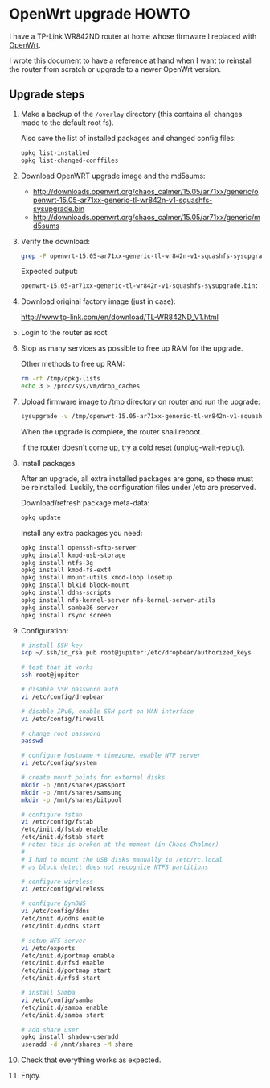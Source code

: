 # OpenWrt upgrade HOWTO

I have a TP-Link WR842ND router at home whose firmware I replaced with
[OpenWrt](https://openwrt.org/).

I wrote this document to have a reference at hand when I want to reinstall the
router from scratch or upgrade to a newer OpenWrt version.

## Upgrade steps

1.	Make a backup of the `/overlay` directory (this contains all changes made to the default root fs).

	Also save the list of installed packages and changed config files:

	```bash
	opkg list-installed
	opkg list-changed-conffiles
	```

2.	Download OpenWRT upgrade image and the md5sums:

	* http://downloads.openwrt.org/chaos_calmer/15.05/ar71xx/generic/openwrt-15.05-ar71xx-generic-tl-wr842n-v1-squashfs-sysupgrade.bin
	* http://downloads.openwrt.org/chaos_calmer/15.05/ar71xx/generic/md5sums

3.	Verify the download:

	```bash
	grep -F openwrt-15.05-ar71xx-generic-tl-wr842n-v1-squashfs-sysupgrade.bin md5sums | md5sum -c
	```

	Expected output:

	```bash
	openwrt-15.05-ar71xx-generic-tl-wr842n-v1-squashfs-sysupgrade.bin: OK
	```

4.	Download original factory image (just in case):

	http://www.tp-link.com/en/download/TL-WR842ND_V1.html

5.	Login to the router as root

6.	Stop as many services as possible to free up RAM for the upgrade.

	Other methods to free up RAM:

	```bash
	rm -rf /tmp/opkg-lists
	echo 3 > /proc/sys/vm/drop_caches
	```

7.	Upload firmware image to /tmp directory on router and run the upgrade:

	```bash
	sysupgrade -v /tmp/openwrt-15.05-ar71xx-generic-tl-wr842n-v1-squashfs-sysupgrade.bin
	```

	When the upgrade is complete, the router shall reboot.

	If the router doesn't come up, try a cold reset (unplug-wait-replug).

8.	Install packages

	After an upgrade, all extra installed packages are gone, so these
	must be reinstalled. Luckily, the configuration files under /etc
	are preserved.

	Download/refresh package meta-data:

	```bash
	opkg update
	```

	Install any extra packages you need:

	```bash
	opkg install openssh-sftp-server
	opkg install kmod-usb-storage
	opkg install ntfs-3g
	opkg install kmod-fs-ext4
	opkg install mount-utils kmod-loop losetup
	opkg install blkid block-mount
	opkg install ddns-scripts
	opkg install nfs-kernel-server nfs-kernel-server-utils
	opkg install samba36-server
	opkg install rsync screen
	```

9.	Configuration:

	```bash
	# install SSH key
	scp ~/.ssh/id_rsa.pub root@jupiter:/etc/dropbear/authorized_keys

	# test that it works
	ssh root@jupiter

	# disable SSH password auth
	vi /etc/config/dropbear

	# disable IPv6, enable SSH port on WAN interface
	vi /etc/config/firewall

	# change root password
	passwd

	# configure hostname + timezone, enable NTP server
	vi /etc/config/system

	# create mount points for external disks
	mkdir -p /mnt/shares/passport
	mkdir -p /mnt/shares/samsung
	mkdir -p /mnt/shares/bitpool

	# configure fstab
	vi /etc/config/fstab
	/etc/init.d/fstab enable
	/etc/init.d/fstab start
	# note: this is broken at the moment (in Chaos Chalmer)
	#
	# I had to mount the USB disks manually in /etc/rc.local
	# as block detect does not recognize NTFS partitions

	# configure wireless
	vi /etc/config/wireless

	# configure DynDNS
	vi /etc/config/ddns
	/etc/init.d/ddns enable
	/etc/init.d/ddns start

	# setup NFS server
	vi /etc/exports
	/etc/init.d/portmap enable
	/etc/init.d/nfsd enable
	/etc/init.d/portmap start
	/etc/init.d/nfsd start

	# install Samba
	vi /etc/config/samba
	/etc/init.d/samba enable
	/etc/init.d/samba start

	# add share user
	opkg install shadow-useradd
	useradd -d /mnt/shares -M share
	```

10.	Check that everything works as expected.

11.	Enjoy.

